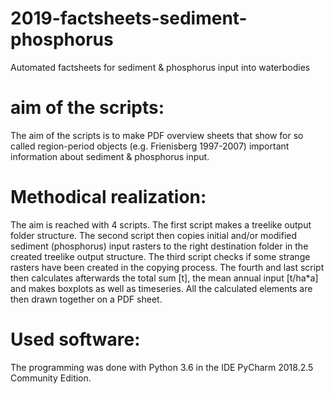# 2019-factsheets-sediment-phosphorus
Automated factsheets for sediment &amp; phosphorus input into waterbodies

# aim of the scripts:

The aim of the scripts is to make PDF overview sheets that show for so called region-period objects (e.g. Frienisberg 1997-2007) important information about sediment & phosphorus input.

# Methodical realization:

The aim is reached with 4 scripts. The first script makes a treelike output folder structure. The second script then copies initial and/or modified sediment (phosphorus) input rasters to the right destination folder in the created treelike output structure. The third script checks if some strange rasters have been created in the copying process. The fourth and last script then calculates afterwards the total sum [t], the mean annual input [t/ha*a] and makes boxplots as well as timeseries. All the calculated elements are then drawn together on a PDF sheet.

# Used software:

The programming was done with Python 3.6 in the IDE PyCharm 2018.2.5 Community Edition.

